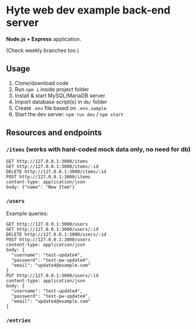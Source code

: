 # Hyte web dev example back-end server

**Node.js + Express** application.

(Check weekly branches too.)

## Usage

1. Clone/download code
2. Run `npm i` inside project folder
3. Install & start MySQL/MariaDB server
4. Import database script(s) in `db/` folder
5. Create `.env` file based on `.env.sample`
6. Start the dev server: `npm run dev` / `npm start`

## Resources and endpoints

### `/items` (works with hard-coded mock data only, no need for db)

```http
GET http://127.0.0.1:3000/items
GET http://127.0.0.1:3000/items/:id
DELETE http://127.0.0.1:3000/items/:id
POST http://127.0.0.1:3000/items
content-type: application/json
body: {"name": "New Item"}
```

### `/users`

Example queries:

```http
GET http://127.0.0.1:3000/users
GET http://127.0.0.1:3000/users/:id
DELETE http://127.0.0.1:3000/users/:id
POST http://127.0.0.1:3000/users
content-type: application/json
body: {
  "username": "test-update4",
  "password": "test-pw-update4",
  "email": "update4@example.com"
}
PUT http://127.0.0.1:3000/users/:id
content-type: application/json
body: {
  "username": "test-update4",
  "password": "test-pw-update4",
  "email": "update4@example.com"
}
```

### `/entries`
